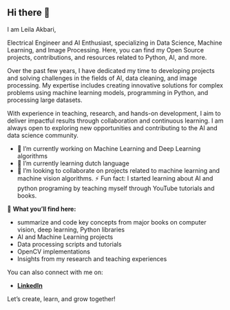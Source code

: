 ## Hi there 👋
I am Leila Akbari,

Electrical Engineer and AI Enthusiast, specializing in Data Science, Machine Learning, and Image Processing. Here, you can find my Open Source projects, contributions, and resources related to Python, AI, and more.

Over the past few years, I have dedicated my time to developing projects and solving challenges in the fields of AI, data cleaning, and image processing. My expertise includes creating innovative solutions for complex problems using machine learning models, programming in Python, and processing large datasets.

With experience in teaching, research, and hands-on development, I aim to deliver impactful results through collaboration and continuous learning. I am always open to exploring new opportunities and contributing to the AI and data science community.

- 🔭 I’m currently working on Machine Learning and Deep Learning algorithms
- 🌱 I’m currently learning dutch language
- 👯 I’m looking to collaborate on projects related to machine learning and machine vision algorithms.
 ⚡ Fun fact: I started learning about AI and python programing by teaching myself through YouTube tutorials and books.

📌 **What you’ll find here:**
- summarize and code key concepts from major books on computer vision, deep learning, Python libraries
- AI and Machine Learning projects
- Data processing scripts and tutorials
- OpenCV implementations
- Insights from my research and teaching experiences

You can also connect with me on:
- **[LinkedIn](https://www.linkedin.com/in/leila-akbari-652911124/)**

Let’s create, learn, and grow together!
<!--
**leila4793/leila4793** is a ✨ _special_ ✨ repository because its `README.md` (this file) appears on your GitHub profile.



